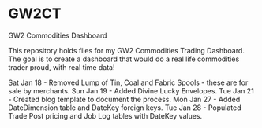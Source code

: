# GW2CT
GW2 Commodities Dashboard

This repository holds files for my GW2 Commodities Trading Dashboard. 
The goal is to create a dashboard that would do a real life commodities trader proud, with real time data!

Sat Jan 18 - Removed Lump of Tin, Coal and Fabric Spools - these are for sale by merchants.
Sun Jan 19 - Added Divine Lucky Envelopes.
Tue Jan 21 - Created blog template to document the process.
Mon Jan 27 - Added DateDimension table and DateKey foreign keys.
Tue Jan 28 - Populated Trade Post pricing and Job Log tables with DateKey values.
